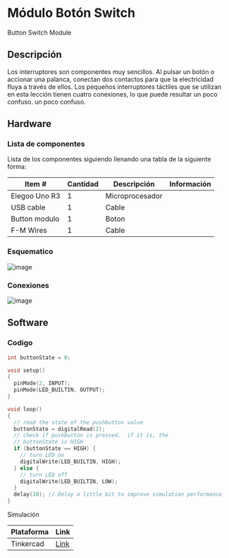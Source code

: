 # Módulo Botón Switch

Button Switch Module

## Descripción

Los interruptores son componentes muy sencillos. Al pulsar un botón o accionar una palanca, conectan dos
contactos para que la electricidad fluya a través de ellos.
Los pequeños interruptores táctiles que se utilizan en esta lección tienen cuatro conexiones, lo que puede resultar un poco confuso.
un poco confuso.

## Hardware

### Lista de componentes

Lista de los componentes siguiendo llenando una tabla de la siguiente forma:

|Item #|Cantidad|Descripción|Información|
|---|---|---|---|
|Elegoo Uno R3|1|Microprocesador||
|USB cable|1|Cable||
|Button modulo|1|Boton||
|F-M Wires|1|Cable||

### Esquematico

![image](https://github.com/Keco28/actividades_2024-1/assets/95240358/d59e2f29-227b-45a4-830f-f89331f8680a)


### Conexiones

![image](https://github.com/Keco28/actividades_2024-1/assets/95240358/e6e35547-c49a-4695-9795-b3c35cc3bd3f)


## Software

### Codigo

```C++
int buttonState = 0;

void setup()
{
  pinMode(2, INPUT);
  pinMode(LED_BUILTIN, OUTPUT);
}

void loop()
{
  // read the state of the pushbutton value
  buttonState = digitalRead(2);
  // check if pushbutton is pressed.  if it is, the
  // buttonState is HIGH
  if (buttonState == HIGH) {
    // turn LED on
    digitalWrite(LED_BUILTIN, HIGH);
  } else {
    // turn LED off
    digitalWrite(LED_BUILTIN, LOW);
  }
  delay(10); // Delay a little bit to improve simulation performance
}
```

Simulación

|Plataforma|Link|
|---|---|
|Tinkercad| [Link](https://www.tinkercad.com/things/jHFczUwpAl5-fantabulous-snaget-borwo/editel?sharecode=LwbzRV3-29FtA2J0TVSUUM-rs5Y8Tw0ZyQP3_A87m_Q)|
